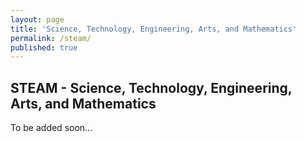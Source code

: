 ```yaml
---
layout: page
title: 'Science, Technology, Engineering, Arts, and Mathematics'
permalink: /steam/
published: true
---
```


## STEAM - Science, Technology, Engineering, Arts, and Mathematics

To be added soon...
